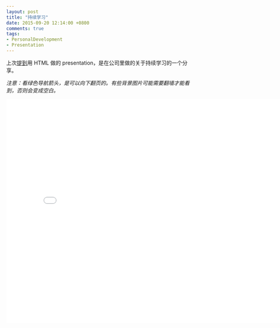 ```yaml
---
layout: post
title: "持续学习"
date: 2015-09-20 12:14:00 +0800
comments: true
tags:
- PersonalDevelopment
- Presentation 
---
```

上次[提到](/blog/2015/08/29/html-presentation-framework/)用 HTML 做的 presentation，是在公司里做的关于持续学习的一个分享。

_注意：看绿色导航箭头，是可以向下翻页的。有些背景图片可能需要翻墙才能看到，否则会变成空白。_

<iframe src="//slides.com/aleung/goodgoodstudy/embed?style=light" width="800" height="600" scrolling="no" frameborder="0" webkitallowfullscreen mozallowfullscreen allowfullscreen></iframe>
